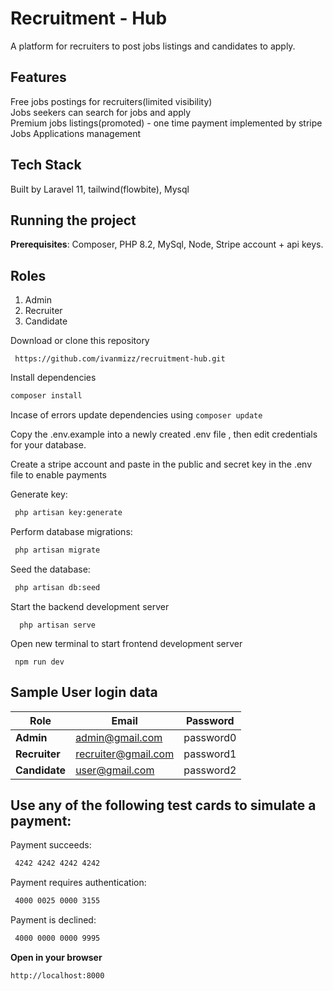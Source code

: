 # Recruitment - Hub
A platform for recruiters to post jobs listings and candidates to apply.

## Features
Free jobs postings for recruiters(limited visibility)   
Jobs seekers can search for jobs and apply     
Premium jobs listings(promoted) - one time payment implemented by stripe  
Jobs Applications management  

## Tech Stack
Built by Laravel 11, tailwind(flowbite), Mysql

## Running the project 

**Prerequisites**: Composer, PHP 8.2, MySql, Node, Stripe account + api keys.  

## Roles
1. Admin  
2. Recruiter  
3. Candidate  


Download or clone this repository    
```
 https://github.com/ivanmizz/recruitment-hub.git
```
Install dependencies  
  ```sh
  composer install
  ```  
  Incase of errors update dependencies using `composer update`    

Copy the .env.example into a newly created .env file , then edit credentials for your database. 

Create a stripe account and paste in the public and secret key in the .env file to enable payments

Generate key:  
```sh
 php artisan key:generate
```   

Perform database migrations:  
```sh
 php artisan migrate

``` 


Seed the database:  
```sh
 php artisan db:seed

``` 


Start the backend development server  
```
  php artisan serve
```
Open new terminal to start frontend development server  
```
 npm run dev
```

## Sample User login data

 **Role**      | Email               | Password  |   
---------------|---------------------|-----------|
 **Admin**     | admin@gmail.com     | password0 |   
 **Recruiter** | recruiter@gmail.com | password1 |    
 **Candidate** | user@gmail.com      | password2 |     
    
 ## Use any of the following test cards to simulate a payment:
Payment succeeds:  
```sh
 4242 4242 4242 4242

``` 
Payment requires authentication:  
```sh
 4000 0025 0000 3155

``` 
Payment is declined:  
```sh
 4000 0000 0000 9995

``` 
 
**Open in your browser**  
```
http://localhost:8000
```

